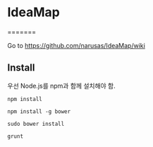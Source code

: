 # IdeaMap
=======

Go to https://github.com/narusas/IdeaMap/wiki


## Install
우선 Node.js를 npm과 함께 설치해야 함. 

`npm install`

`npm install -g bower`

`sudo bower install`

`grunt`